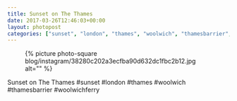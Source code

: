 ```yaml
---
title: Sunset on The Thames
date: 2017-03-26T12:46:03+00:00
layout: photopost
categories: ["sunset", "london", "thames", "woolwich", "thamesbarrier", "woolwichferry", "photos", "instagram"]
---
```


<figure class="photo photo--square">
  {% picture photo-square blog/instagram/38280c202a3ecfba90d632dc1fbc2b12.jpg alt="" %}
</figure>

Sunset on The Thames
#sunset #london #thames #woolwich #thamesbarrier #woolwichferry
